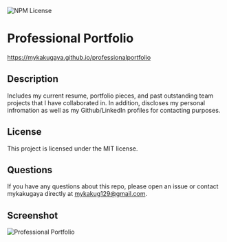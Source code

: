 ![NPM License](https://img.shields.io/static/v1?label=license&message=mit&color=brightgreen)

# Professional Portfolio

https://mykakugaya.github.io/professionalportfolio

## Description
Includes my current resume, portfolio pieces, and past outstanding team projects that I have collaborated in. In addition, discloses my personal  infromation as well as my Github/LinkedIn profiles for contacting purposes.

## License
This project is licensed under the MIT license.

## Questions
If you have any questions about this repo, please open an issue or contact mykakugaya directly at mykakug129@gmail.com.

## Screenshot
![Professional Portfolio](./src/images/portfolioScreenshot.jpg)
